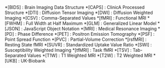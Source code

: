 *[BIDS] : Brain Imaging Data Structure
*[CAPS] : ClinicA Processed Structure
*[DTI] : Diffusion Tensor Imaging
*[DWI] : Diffusion Weighted Imaging
*[CSV] : Comma-Separated Values
*[fMRI] : Functional MRI
*[FWHM] : Full Width at Half Maximum
*[GLM] : Generalized Linear Model
*[JSON] : JavaScript Object Notation
*[MRI] : Medical Resonance Imaging
*[PD] : Phase Difference
*[PET] : Positron Emission Tomography
*[PSF] : Point Spread Function
*[PVC] : Partial-Volume Correction
*[rsfMRI] : Resting State fMRI
*[SUVR] : Standardized Uptake Value Ratio
*[SWI] : Susceptibility Weighted Imaging
*[tfMRI] : Task fMRI
*[TSV] : Tab-Separated Values
*[T1W] : T1 Weighted MRI
*[T2W] : T2 Weighted MRI
*[UKB] : UK-Biobank
